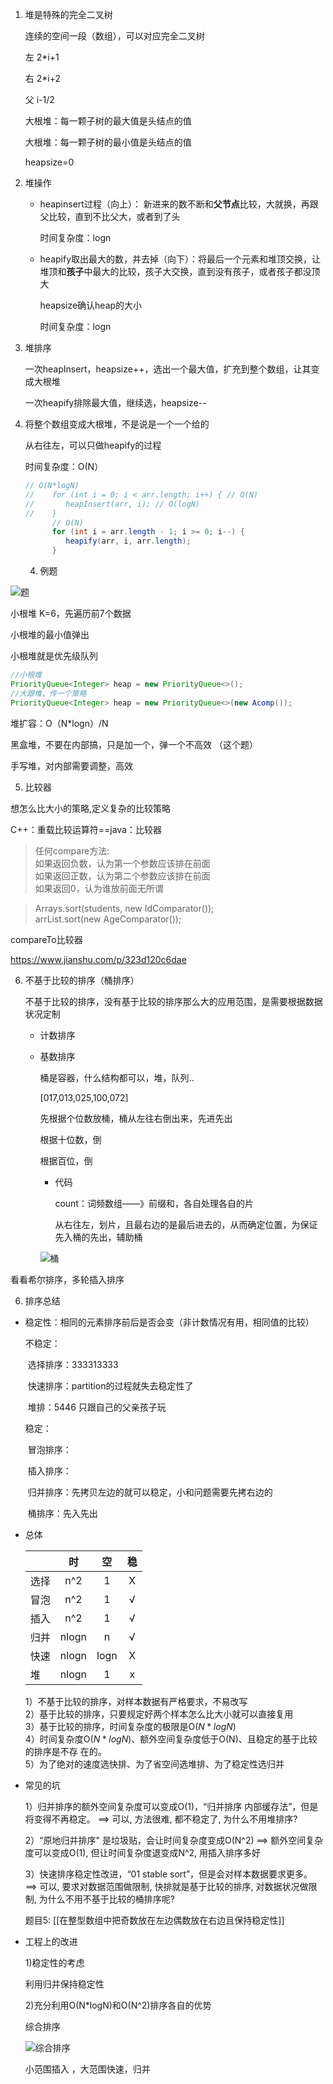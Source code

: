 1. 堆是特殊的完全二叉树

   连续的空间一段（数组），可以对应完全二叉树

   左 2*i+1 

   右 2*i+2

   父 i-1/2 

   大根堆：每一颗子树的最大值是头结点的值

   大根堆：每一颗子树的最小值是头结点的值

   heapsize=0



2. 堆操作

   - heapinsert过程（向上）：
     新进来的数不断和**父节点**比较，大就换，再跟父比较，直到不比父大，或者到了头

     时间复杂度：logn

   - heapify取出最大的数，并去掉（向下）：将最后一个元素和堆顶交换，让堆顶和**孩子**中最大的比较，孩子大交换，直到没有孩子，或者孩子都没顶大

     heapsize确认heap的大小

     时间复杂度：logn

     

3. 堆排序

   一次heapInsert，heapsize++，选出一个最大值，扩充到整个数组，让其变成大根堆

   一次heapify排除最大值，继续选，heapsize--

   

4. 将整个数组变成大根堆，不是说是一个一个给的

   从右往左，可以只做heapify的过程

   时间复杂度：O(N）

   ```java
   // O(N*logN)
   //    for (int i = 0; i < arr.length; i++) { // O(N)
   //       heapInsert(arr, i); // O(logN)
   //    }
         // O(N)
         for (int i = arr.length - 1; i >= 0; i--) {
            heapify(arr, i, arr.length);
         }
   ```

   

   4. 例题

![题](appendix\堆1.png)

小根堆 K=6，先遍历前7个数据

小根堆的最小值弹出

小根堆就是优先级队列

```java
//小根堆
PriorityQueue<Integer> heap = new PriorityQueue<>();
//大跟堆，传一个策略
PriorityQueue<Integer> heap = new PriorityQueue<>(new Acomp());

```

堆扩容：O（N*logn）/N

黑盒堆，不要在内部搞，只是加一个，弹一个不高效 （这个题）

手写堆，对内部需要调整，高效



5. 比较器

想怎么比大小的策略,定义复杂的比较策略

C++：重载比较运算符==java：比较器

>任何compare方法:  
>如果返回负数，认为第一个参数应该排在前面   
>如果返回正数，认为第二个参数应该排在前面    
>如果返回0，认为谁放前面无所谓 

>Arrays.sort(students, new IdComparator());   
>arrList.sort(new AgeComparator());  

compareTo比较器

https://www.jianshu.com/p/323d120c6dae



6. 不基于比较的排序（桶排序）

   不基于比较的排序，没有基于比较的排序那么大的应用范围，是需要根据数据状况定制

   - 计数排序

   - 基数排序

     桶是容器，什么结构都可以，堆，队列..

     [017,013,025,100,072]

     先根据个位数放桶，桶从左往右倒出来，先进先出

     根据十位数，倒

     根据百位，倒

     - 代码

       count：词频数组——》前缀和，各自处理各自的片

       从右往左，划片，且最右边的是最后进去的，从而确定位置，为保证 先入桶的先出，辅助桶

     ![桶](appendix\桶1.png)



看看希尔排序，多轮插入排序

6. 排序总结

- 稳定性：相同的元素排序前后是否会变（非计数情况有用，相同值的比较）

  不稳定：

  ​	选择排序：333313333

  ​	快速排序：partition的过程就失去稳定性了

  ​	堆排：5446 只跟自己的父亲孩子玩

  稳定：

  ​	冒泡排序：

  ​	插入排序：

  ​	归并排序：先拷贝左边的就可以稳定，小和问题需要先拷右边的

  ​	桶排序：先入先出

- 总体

  |      |  时   |  空  |  稳  |
  | ---- | :---: | :--: | :--: |
  | 选择 |  n^2  |  1   |  X   |
  | 冒泡 |  n^2  |  1   |  √   |
  | 插入 |  n^2  |  1   |  √   |
  | 归并 | nlogn |  n   |  √   |
  | 快速 | nlogn | logn |  X   |
  | 堆   | nlogn |  1   |  x   |

  1）不基于比较的排序，对样本数据有严格要求，不易改写  
  2）基于比较的排序，只要规定好两个样本怎么比大小就可以直接复用  
  3）基于比较的排序，时间复杂度的极限是O($N*logN$)  
  4）时间复杂度O($N*logN$)、额外空间复杂度低于O(N)、且稳定的基于比较的排序是不存  在的。  
  5）为了绝对的速度选快排、为了省空间选堆排、为了稳定性选归并  

  

- 常见的坑

  1）归并排序的额外空间复杂度可以变成O(1)，“归并排序 内部缓存法”，但是将变得不再稳定。
      ==> 可以, 方法很难, 都不稳定了, 为什么不用堆排序?

  2）“原地归并排序" 是垃圾贴，会让时间复杂度变成O(N^2) 
      ==> 额外空间复杂度可以变成O(1), 但让时间复杂度退变成N^2, 用插入排序多好

  3）快速排序稳定性改进，“01 stable sort”，但是会对样本数据要求更多。
     ==> 可以, 要求对数据范围做限制, 快排就是基于比较的排序, 对数据状况做限制, 为什么不用不基于比较的桶排序呢?

  题目5: [[在整型数组中把奇数放在左边偶数放在右边且保持稳定性]]

- 工程上的改进

  1)稳定性的考虑 

  利用归并保持稳定性

  2)充分利用O(N*logN)和O(N^2)排序各自的优势

  综合排序

  ![综合排序](\appendix\综合排序.png)

  小范围插入 ，大范围快速，归并